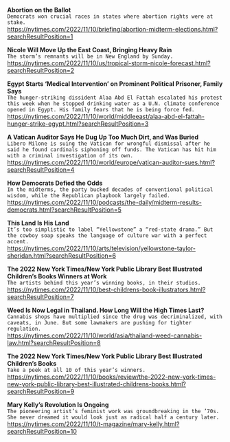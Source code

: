 **Abortion on the Ballot**\
`Democrats won crucial races in states where abortion rights were at stake.`\
https://nytimes.com/2022/11/10/briefing/abortion-midterm-elections.html?searchResultPosition=1

**Nicole Will Move Up the East Coast, Bringing Heavy Rain**\
`The storm’s remnants will be in New England by Sunday.`\
https://nytimes.com/2022/11/10/us/tropical-storm-nicole-forecast.html?searchResultPosition=2

**Egypt Starts ‘Medical Intervention’ on Prominent Political Prisoner, Family Says**\
`The hunger-striking dissident Alaa Abd El Fattah escalated his protest this week when he stopped drinking water as a U.N. climate conference opened in Egypt. His family fears that he is being force fed.`\
https://nytimes.com/2022/11/10/world/middleeast/alaa-abd-el-fattah-hunger-strike-egypt.html?searchResultPosition=3

**A Vatican Auditor Says He Dug Up Too Much Dirt, and Was Buried**\
`Libero Milone is suing the Vatican for wrongful dismissal after he said he found cardinals siphoning off funds. The Vatican has hit him with a criminal investigation of its own.`\
https://nytimes.com/2022/11/10/world/europe/vatican-auditor-sues.html?searchResultPosition=4

**How Democrats Defied the Odds**\
`In the midterms, the party bucked decades of conventional political wisdom, while the Republican playbook largely failed.`\
https://nytimes.com/2022/11/10/podcasts/the-daily/midterm-results-democrats.html?searchResultPosition=5

**This Land Is His Land**\
`It’s too simplistic to label “Yellowstone” a “red-state drama.” But the cowboy soap speaks the language of culture war with a perfect accent.`\
https://nytimes.com/2022/11/10/arts/television/yellowstone-taylor-sheridan.html?searchResultPosition=6

**The 2022 New York Times/New York Public Library Best Illustrated Children’s Books Winners at Work**\
`The artists behind this year’s winning books, in their studios.`\
https://nytimes.com/2022/11/10/best-childrens-book-illustrators.html?searchResultPosition=7

**Weed Is Now Legal in Thailand. How Long Will the High Times Last?**\
`Cannabis shops have multiplied since the drug was decriminalized, with caveats, in June. But some lawmakers are pushing for tighter regulation.`\
https://nytimes.com/2022/11/10/world/asia/thailand-weed-cannabis-law.html?searchResultPosition=8

**The 2022 New York Times/New York Public Library Best Illustrated Children’s Books**\
`Take a peek at all 10 of this year’s winners.`\
https://nytimes.com/2022/11/10/books/review/the-2022-new-york-times-new-york-public-library-best-illustrated-childrens-books.html?searchResultPosition=9

**Mary Kelly’s Revolution Is Ongoing**\
`The pioneering artist’s feminist work was groundbreaking in the ’70s. She never dreamed it would look just as radical half a century later.`\
https://nytimes.com/2022/11/10/t-magazine/mary-kelly.html?searchResultPosition=10


